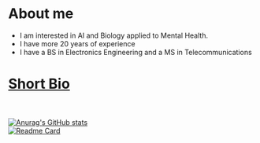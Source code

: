 # About me
* I am interested in AI and Biology applied to Mental Health.
* I have more 20 years of experience
* I have a BS in Electronics Engineering and a MS in Telecommunications

# [Short Bio](https://aavella77.github.io/about.html)<br><br>
[![Anurag's GitHub stats](https://github-readme-stats.vercel.app/api?username=aavella77)](https://github.com/anuraghazra/github-readme-stats)<br>
[![Readme Card](https://github-readme-stats.vercel.app/api/pin/?username=aavella77&repo=deeplearning-ai-intro-python-chatbot-)](https://github.com/aavella77/deeplearning-ai-intro-python-chatbot-)
